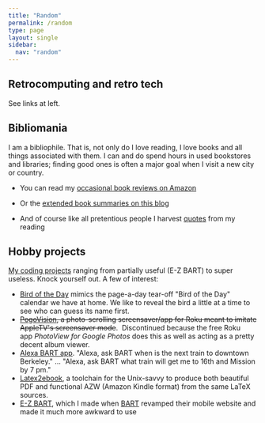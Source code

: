 ```yaml
---
title: "Random"
permalink: /random
type: page
layout: single
sidebar:
  nav: "random"
---
```


## Retrocomputing and retro tech

See links at left.

## Bibliomania

I am a bibliophile.  That is, not only do I love reading, I love books
and all things associated with them.  I can and do spend hours in used
bookstores and libraries; finding good ones is often a major goal when I
visit a new city or country.

- You can read my [occasional book reviews on
Amazon](https://www.amazon.com/gp/profile/amzn1.account.AFVJOUDG4KIYJVQIOKHODUDCCB4Q/ref=cm_cr_dp_d_pdp?ie=UTF8)

- Or the [extended book summaries on this
blog](/category/Book+summary)

- And of course like all pretentious people I harvest
[quotes](/quotes.md) from my reading

## Hobby projects

[My coding projects](https://github.com/armandofox) ranging from
partially useful (E-Z BART) to super useless. Knock yourself out.  A
few of interest:

-  [Bird of the Day](https://birdoftheday.armandofox.com) mimics the
page-a-day tear-off "Bird of the Day" calendar we have at home.  We
like to reveal the bird a little at a time to see who can guess its
name first.
-   ~~[PogoVision](https://github.com/armandofox/PogoVision-server), a photo-scrolling screensaver/app for Roku meant to imitate AppleTV's screensaver mode~~.  Discontinued because the free Roku app *PhotoView for Google Photos* does this as well as acting as a pretty decent album viewer.
-   [Alexa BART app](https://github.com/armandofox/alexa-bart-py). "Alexa, ask BART when is the next train to downtown Berkeley." ... "Alexa, ask BART what train will get me to 16th and Mission by 7 pm."
-   [Latex2ebook](https://github.com/armandofox/latex2ebook), a toolchain for the Unix-savvy to produce both beautiful PDF and functional AZW (Amazon Kindle format) from the same LaTeX sources.
-   [E-Z BART](https://github.com/armandofox/ezbart), which I made
when [BART](https://bart.gov) revamped their mobile website and made it much more awkward
to use
